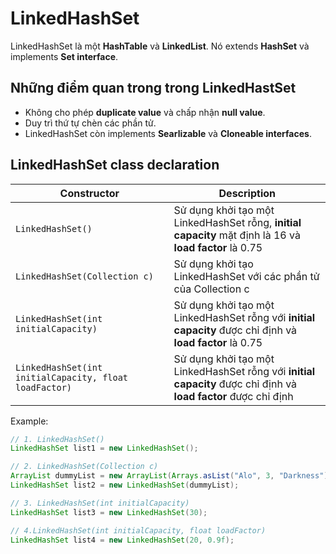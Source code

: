 # LinkedHashSet
LinkedHashSet là một **HashTable** và **LinkedList**. Nó extends **HashSet** và implements **Set interface**.
## Những điểm quan trong trong LinkedHastSet
- Không cho phép **duplicate value** và chấp nhận **null value**.
- Duy trì thứ tự chèn các phần tử.
- LinkedHashSet còn implements **Searlizable** và **Cloneable interfaces**.
## LinkedHashSet class declaration
Constructor | Description
------------ | -------------
```LinkedHashSet()``` | Sử dụng khởi tạo một LinkedHashSet rỗng, **initial capacity** mặt định là 16 và **load factor** là 0.75
```LinkedHashSet(Collection c)``` | Sử dụng khởi tạo LinkedHashSet với các phần tử của Collection c
```LinkedHashSet(int initialCapacity)``` | Sử dụng khởi tạo một LinkedHashSet rỗng với **initial capacity** được chỉ định và **load factor** là 0.75
```LinkedHashSet(int initialCapacity, float loadFactor)``` | Sử dụng khởi tạo một LinkedHashSet rỗng với **initial capacity** được chỉ định và **load factor** được chỉ định

Example:
```java
// 1. LinkedHashSet()
LinkedHashSet list1 = new LinkedHashSet();

// 2. LinkedHashSet(Collection c)
ArrayList dummyList = new ArrayList(Arrays.asList("Alo", 3, "Darkness"));
LinkedHashSet list2 = new LinkedHashSet(dummyList);

// 3. LinkedHashSet(int initialCapacity)
LinkedHashSet list3 = new LinkedHashSet(30);

// 4.LinkedHashSet(int initialCapacity, float loadFactor)
LinkedHashSet list4 = new LinkedHashSet(20, 0.9f);
```

